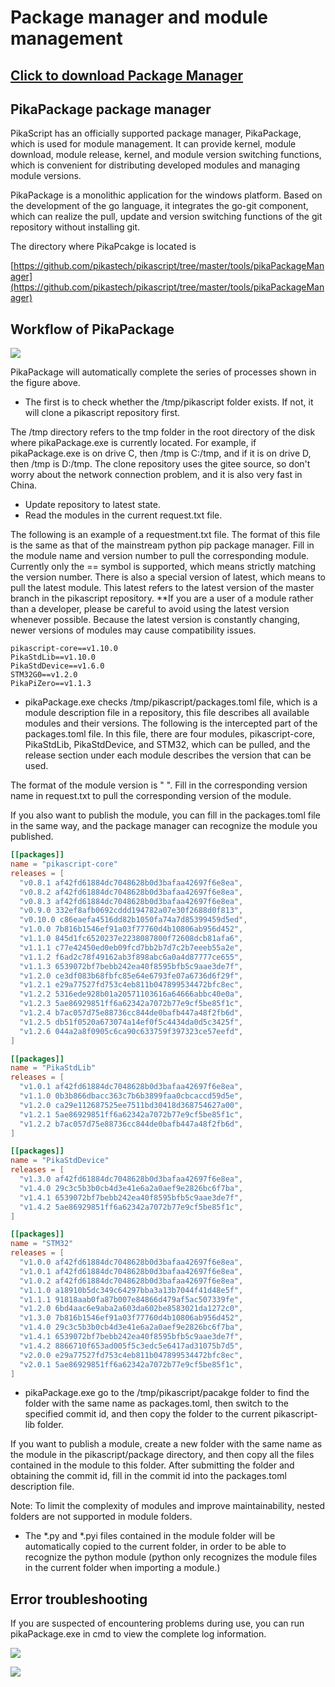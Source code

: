 # Package manager and module management

## [**Click to download Package Manager**](https://gitee.com/Lyon1998/pikascript/attach_files/1103937/download)

## PikaPackage package manager


PikaScript has an officially supported package manager, PikaPackage, which is used for module management. It can provide kernel, module download, module release, kernel, and module version switching functions, which is convenient for distributing developed modules and managing module versions.


PikaPackage is a monolithic application for the windows platform. Based on the development of the go language, it integrates the go-git component, which can realize the pull, update and version switching functions of the git repository without installing git.

The directory where PikaPcakge is located is

[https://github.com/pikastech/pikascript/tree/master/tools/pikaPackageManager](https://github.com/pikastech/pikascript/tree/master/tools/pikaPackageManager)

## Workflow of PikaPackage

![](assets/59aa08a00bc1ea6d0fede3e80091f0bd.svg)

PikaPackage will automatically complete the series of processes shown in the figure above.

- The first is to check whether the /tmp/pikascript folder exists. If not, it will clone a pikascript repository first.

The /tmp directory refers to the tmp folder in the root directory of the disk where pikaPackage.exe is currently located.
For example, if pikaPackage.exe is on drive C, then /tmp is C:/tmp, and if it is on drive D, then /tmp is D:/tmp.
The clone repository uses the gitee source, so don't worry about the network connection problem, and it is also very fast in China. 

- Update repository to latest state.
- Read the modules in the current request.txt file.

The following is an example of a requestment.txt file. The format of this file is the same as that of the mainstream python pip package manager. Fill in the module name and version number to pull the corresponding module. Currently only the == symbol is supported, which means strictly matching the version number. There is also a special version of latest, which means to pull the latest module. This latest refers to the latest version of the master branch in the pikascript repository. **If you are a user of a module rather than a developer, please be careful to avoid using the latest version whenever possible. Because the latest version is constantly changing, newer versions of modules may cause compatibility issues. 
````
pikascript-core==v1.10.0
PikaStdLib==v1.10.0
PikaStdDevice==v1.6.0
STM32G0==v1.2.0
PikaPiZero==v1.1.3
````

- pikaPackage.exe checks /tmp/pikascript/packages.toml file, which is a module description file in a repository, this file describes all available modules and their versions. The following is the intercepted part of the packages.toml file. In this file, there are four modules, pikascript-core, PikaStdLib, PikaStdDevice, and STM32, which can be pulled, and the release section under each module describes the version that can be used.

The format of the module version is "<version name> <commit id>". Fill in the corresponding version name in request.txt to pull the corresponding version of the module.

If you also want to publish the module, you can fill in the packages.toml file in the same way, and the package manager can recognize the module you published. 

````toml
[[packages]]
name = "pikascript-core"
releases = [
  "v0.8.1 af42fd61884dc7048628b0d3bafaa42697f6e8ea",
  "v0.8.2 af42fd61884dc7048628b0d3bafaa42697f6e8ea",
  "v0.8.3 af42fd61884dc7048628b0d3bafaa42697f6e8ea",
  "v0.9.0 332ef8afb0692cddd194782a07e30f2688d0f813",
  "v0.10.0 c86eaefa4516dd82b1050fa74a7d85399459d5ed",
  "v1.0.0 7b816b1546ef91a03f77760d4b10806ab956d452",
  "v1.1.0 845d1fc6520237e2238087800f72608dcb81afa6",
  "v1.1.1 c77e42450ed0eb09fcd7bb2b7d7c2b7eeeb55a2e",
  "v1.1.2 f6ad2c78f49162ab3f898abc6a0a4d87777ce655",
  "v1.1.3 6539072bf7bebb242ea40f8595bfb5c9aae3de7f",
  "v1.2.0 ce3df083b68fbfc85e64e6793fe07a6736d6f29f",
  "v1.2.1 e29a77527fd753c4eb811b047899534472bfc8ec",
  "v1.2.2 5316ede928b01a20571103616a64666abbc40e0a",
  "v1.2.3 5ae86929851ff6a62342a7072b77e9cf5be85f1c",
  "v1.2.4 b7ac057d75e88736cc844de0bafb447a48f2fb6d",
  "v1.2.5 db51f0520a673074a14ef0f5c4434da0d5c3425f",
  "v1.2.6 044a2a8f0905c6ca90c633759f397323ce57eefd",
]

[[packages]]
name = "PikaStdLib"
releases = [
  "v1.0.1 af42fd61884dc7048628b0d3bafaa42697f6e8ea",
  "v1.1.0 0b3b866dbacc363c7b6b3899faa0cbcaccd59d5e",
  "v1.2.0 ca29e112687525ee7511bd30418d368754627a00",
  "v1.2.1 5ae86929851ff6a62342a7072b77e9cf5be85f1c",
  "v1.2.2 b7ac057d75e88736cc844de0bafb447a48f2fb6d",
]

[[packages]]
name = "PikaStdDevice"
releases = [
  "v1.3.0 af42fd61884dc7048628b0d3bafaa42697f6e8ea",
  "v1.4.0 29c3c5b3b0cb4d3e41e6a2a0aef9e2826bc6f7ba",
  "v1.4.1 6539072bf7bebb242ea40f8595bfb5c9aae3de7f",
  "v1.4.2 5ae86929851ff6a62342a7072b77e9cf5be85f1c",
]

[[packages]]
name = "STM32"
releases = [
  "v1.0.0 af42fd61884dc7048628b0d3bafaa42697f6e8ea",
  "v1.0.1 af42fd61884dc7048628b0d3bafaa42697f6e8ea",
  "v1.0.2 af42fd61884dc7048628b0d3bafaa42697f6e8ea",
  "v1.1.0 a18910b5dc349c64297bba3a13b7044f41d48e5f",
  "v1.1.1 91818aab0fa87b007e84866d479af5ac507339fe",
  "v1.2.0 6bd4aac6e9aba2a603da602be8583021da1272c0",
  "v1.3.0 7b816b1546ef91a03f77760d4b10806ab956d452",
  "v1.4.0 29c3c5b3b0cb4d3e41e6a2a0aef9e2826bc6f7ba",
  "v1.4.1 6539072bf7bebb242ea40f8595bfb5c9aae3de7f",
  "v1.4.2 8866710f653ad005f5c3edc5e6417ad31075b7d5",
  "v2.0.0 e29a77527fd753c4eb811b047899534472bfc8ec",
  "v2.0.1 5ae86929851ff6a62342a7072b77e9cf5be85f1c",
]
````

- pikaPackage.exe go to the /tmp/pikascript/pacakge folder to find the folder with the same name as packages.toml, then switch to the specified commit id, and then copy the folder to the current pikascript-lib folder.

If you want to publish a module, create a new folder with the same name as the module in the pikascript/package directory, and then copy all the files contained in the module to this folder. After submitting the folder and obtaining the commit id, fill in the commit id into the packages.toml description file. 


Note: To limit the complexity of modules and improve maintainability, nested folders are not supported in module folders. 

- The *.py and *.pyi files contained in the module folder will be automatically copied to the current folder, in order to be able to recognize the python module (python only recognizes the module files in the current folder when importing a module.)
  
## Error troubleshooting

If you are suspected of encountering problems during use, you can run pikaPackage.exe in cmd to view the complete log information.
  
![](https://user-images.githubusercontent.com/88232613/171089591-535bcb5b-e14a-4a8a-88aa-4b2cf7a00604.png)
  
![](https://user-images.githubusercontent.com/88232613/171089703-b62fa85d-a23b-42aa-bece-c2042e22eded.png)
